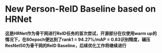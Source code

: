 # New Person-ReID Baseline based on HRNet

**这是HRNet作为骨干网进行ReID任务的首次尝试，开源部分在仅使用warm up的情况下，在80epoch便达到了rank1 = 94.27%/mAP = 0.83识别精度，碾压ResNet50为骨干网的ReID Baseline，后续优化工作将继续进行**
